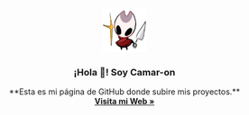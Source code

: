 <!-- PROJECT LOGO -->
<br/>
<div align="center">
  <a href="https://github.com/othneildrew/Best-README-Template">
    <img src="images/logo.png" alt="Logo" width="80" height="80">
  </a>

  <h3 align="center">¡Hola 👋! Soy Camar-on</h3>

  <p align="center">
    **Esta es mi página de GitHub donde subire mis proyectos.**
    <br />
    <a href="https://Camar-on.github.io"><strong>Visita mi Web »</strong></a>
  <br  />
  <br  />



